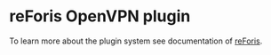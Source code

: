 # reForis OpenVPN plugin

To learn more about the plugin system see documentation of [reForis](https://gitlab.labs.nic.cz/turris/reforis).
